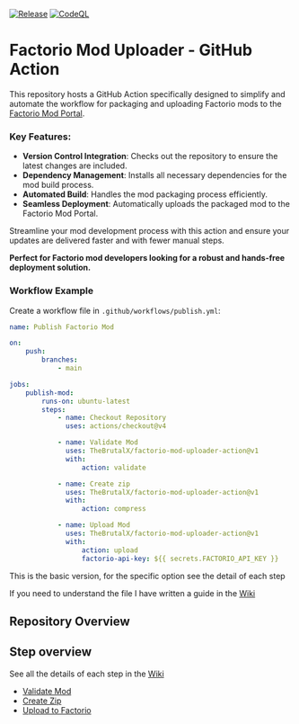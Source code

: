 [![Release](https://github.com/TheBrutalX/factorio-mod-uploader-action/actions/workflows/release.yml/badge.svg?branch=main)](https://github.com/TheBrutalX/factorio-mod-uploader-action/actions/workflows/release.yml) [![CodeQL](https://github.com/TheBrutalX/factorio-mod-uploader-action/actions/workflows/github-code-scanning/codeql/badge.svg?branch=main)](https://github.com/TheBrutalX/factorio-mod-uploader-action/actions/workflows/github-code-scanning/codeql)

# Factorio Mod Uploader - GitHub Action

This repository hosts a GitHub Action specifically designed to simplify and automate the workflow for packaging and uploading Factorio mods to the [Factorio Mod Portal](https://mods.factorio.com/).  

### Key Features:  
- **Version Control Integration**: Checks out the repository to ensure the latest changes are included.  
- **Dependency Management**: Installs all necessary dependencies for the mod build process.  
- **Automated Build**: Handles the mod packaging process efficiently.  
- **Seamless Deployment**: Automatically uploads the packaged mod to the Factorio Mod Portal.  

Streamline your mod development process with this action and ensure your updates are delivered faster and with fewer manual steps.  

**Perfect for Factorio mod developers looking for a robust and hands-free deployment solution.**  

### Workflow Example

Create a workflow file in `.github/workflows/publish.yml`:

```yaml
name: Publish Factorio Mod

on:
    push:
        branches:
            - main

jobs:
    publish-mod:
        runs-on: ubuntu-latest
        steps:
            - name: Checkout Repository
              uses: actions/checkout@v4

            - name: Validate Mod
              uses: TheBrutalX/factorio-mod-uploader-action@v1
              with:
                  action: validate

            - name: Create zip
              uses: TheBrutalX/factorio-mod-uploader-action@v1
              with:
                  action: compress

            - name: Upload Mod
              uses: TheBrutalX/factorio-mod-uploader-action@v1
              with:
                  action: upload
                  factorio-api-key: ${{ secrets.FACTORIO_API_KEY }}
```
This is the basic version, for the specific option see the detail of each step

If you need to understand the file I have written a guide in the [Wiki](https://github.com/TheBrutalX/Factorio-mod-uploader-action/wiki/WorkFlow-detail)

## Repository Overview



## Step overview

See all the details of each step in the [Wiki](https://github.com/TheBrutalX/Factorio-mod-uploader-action/wiki/Avaible-Actions)

- [Validate Mod](https://github.com/TheBrutalX/Factorio-mod-uploader-action/wiki/Avaible-Actions#action-validate)
- [Create Zip](https://github.com/TheBrutalX/Factorio-mod-uploader-action/wiki/Avaible-Actions#action-compress)
- [Upload to Factorio](https://github.com/TheBrutalX/Factorio-mod-uploader-action/wiki/Avaible-Actions#action-upload)
